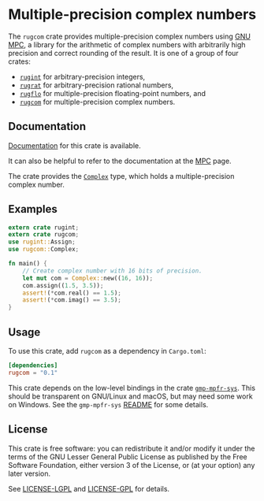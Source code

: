 # Multiple-precision complex numbers

The `rugcom` crate provides multiple-precision complex numbers using
[GNU MPC](http://www.multiprecision.org/), a library for the
arithmetic of complex numbers with arbitrarily high precision and
correct rounding of the result. It is one of a group of four crates:

  * [`rugint`](https://tspiteri.gitlab.io/gmp-mpfr/rugint/)
    for arbitrary-precision integers,
  * [`rugrat`](https://tspiteri.gitlab.io/gmp-mpfr/rugrat/)
    for arbitrary-precision rational numbers,
  * [`rugflo`](https://tspiteri.gitlab.io/gmp-mpfr/rugflo/)
    for multiple-precision floating-point numbers, and
  * [`rugcom`](https://tspiteri.gitlab.io/gmp-mpfr/rugcom/)
    for multiple-precision complex numbers.

## Documentation

[Documentation](https://tspiteri.gitlab.io/gmp-mpfr/rugcom/) for this crate
is available.

It can also be helpful to refer to the documentation at the
[MPC](http://www.multiprecision.org/index.php?prog=mpc&page=html)
page.

The crate provides the
[`Complex`](http://tspiteri.gitlab.io/gmp-mpfr/current/rugcom/struct.Complex.html)
type, which holds a multiple-precision complex number.

## Examples

```rust
extern crate rugint;
extern crate rugcom;
use rugint::Assign;
use rugcom::Complex;

fn main() {
    // Create complex number with 16 bits of precision.
    let mut com = Complex::new((16, 16));
    com.assign((1.5, 3.5));
    assert!(*com.real() == 1.5);
    assert!(*com.imag() == 3.5);
}
```

## Usage

To use this crate, add `rugcom` as a dependency in `Cargo.toml`:

```toml
[dependencies]
rugcom = "0.1"
```

This crate depends on the low-level bindings in the crate
[`gmp-mpfr-sys`](https://gitlab.com/tspiteri/gmp-mpfr-sys). This
should be transparent on GNU/Linux and macOS, but may need some work
on Windows. See the `gmp-mpfr-sys`
[README](https://gitlab.com/tspiteri/gmp-mpfr-sys/blob/master/README.md)
for some details.

## License

This crate is free software: you can redistribute it and/or modify it
under the terms of the GNU Lesser General Public License as published
by the Free Software Foundation, either version 3 of the License, or
(at your option) any later version.
  
See [LICENSE-LGPL](LICENSE-LGPL.md) and [LICENSE-GPL](LICENSE-GPL.md)
for details.
